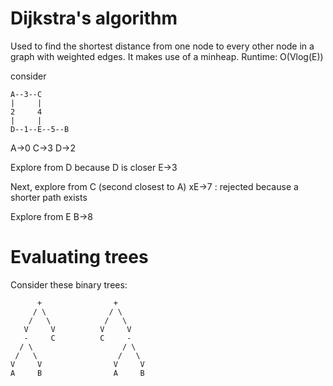 # Dijkstra's algorithm
Used to find the shortest distance from one node to every other node in a graph with weighted edges. It makes use of a minheap.
Runtime: O(Vlog(E))

consider
```
A--3--C
|     |
2     4
|     |
D--1--E--5--B
```
A->0
C->3
D->2

Explore from D because D is closer
E->3

Next, explore from C (second closest to A)
xE->7 : rejected because a shorter path exists

Explore from E
B->8

# Evaluating trees
Consider these binary trees:
```
      +                +
     / \              / \
    /   \            /   \
   V     V          V     V
   -     C          C     -
  / \                    / \
 /   \                  /   \
V     V                V     V
A     B                A     B
```

